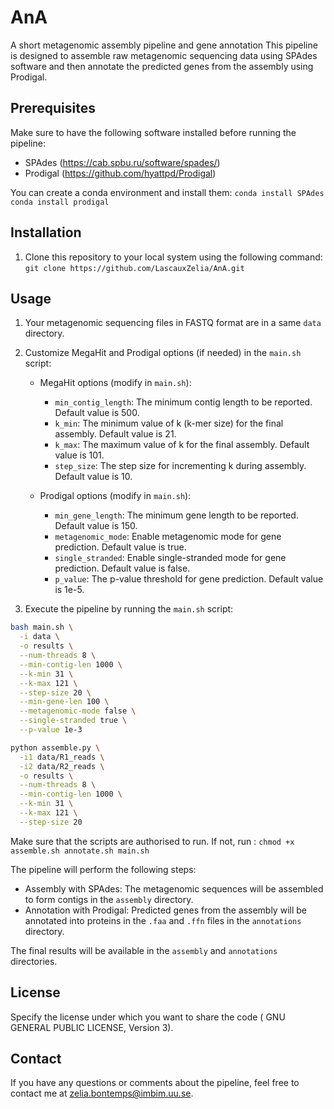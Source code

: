 # AnA
A short metagenomic assembly pipeline and gene annotation
This pipeline is designed to assemble raw metagenomic sequencing data using SPAdes software and then annotate the predicted genes from the assembly using Prodigal.  

## Prerequisites
Make sure to have the following software installed before running the pipeline:
- SPAdes (https://cab.spbu.ru/software/spades/)
- Prodigal (https://github.com/hyattpd/Prodigal)

You can create a conda environment and install them:
`conda install SPAdes`
`conda install prodigal`

## Installation
1. Clone this repository to your local system using the following command:
   `git clone https://github.com/LascauxZelia/AnA.git`

## Usage
1. Your metagenomic sequencing files in FASTQ format are in a same `data` directory.
2. Customize MegaHit and Prodigal options (if needed) in the `main.sh` script:

   - MegaHit options (modify in `main.sh`):
     - `min_contig_length`: The minimum contig length to be reported. Default value is 500.
     - `k_min`: The minimum value of k (k-mer size) for the final assembly. Default value is 21.
     - `k_max`: The maximum value of k for the final assembly. Default value is 101.
     - `step_size`: The step size for incrementing k during assembly. Default value is 10.

   - Prodigal options (modify in `main.sh`):
     - `min_gene_length`: The minimum gene length to be reported. Default value is 150.
     - `metagenomic_mode`: Enable metagenomic mode for gene prediction. Default value is true.
     - `single_stranded`: Enable single-stranded mode for gene prediction. Default value is false.
     - `p_value`: The p-value threshold for gene prediction. Default value is 1e-5.  
       
3. Execute the pipeline by running the `main.sh` script:

```bash
bash main.sh \
  -i data \
  -o results \
  --num-threads 8 \
  --min-contig-len 1000 \
  --k-min 31 \
  --k-max 121 \
  --step-size 20 \
  --min-gene-len 100 \
  --metagenomic-mode false \
  --single-stranded true \
  --p-value 1e-3
```
```bash
python assemble.py \
  -i1 data/R1_reads \
  -i2 data/R2_reads \
  -o results \
  --num-threads 8 \
  --min-contig-len 1000 \
  --k-min 31 \
  --k-max 121 \
  --step-size 20
```

Make sure that the scripts are authorised to run. If not, run : `chmod +x assemble.sh annotate.sh main.sh`  

The pipeline will perform the following steps:  
- Assembly with SPAdes: The metagenomic sequences will be assembled to form contigs in the `assembly` directory.
- Annotation with Prodigal: Predicted genes from the assembly will be annotated into proteins in the `.faa` and `.ffn` files in the `annotations` directory.

The final results will be available in the `assembly` and `annotations` directories.

## License

Specify the license under which you want to share the code ( GNU GENERAL PUBLIC LICENSE, Version 3).

## Contact

If you have any questions or comments about the pipeline, feel free to contact me at [zelia.bontemps@imbim.uu.se](mailto:zelia.bontemps@imbim.uu.se).
